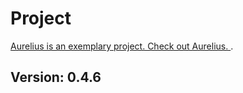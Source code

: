 # Project
 [Aurelius is an exemplary project. Check out Aurelius. ](https://github.com/mustafabinguldev/Aurelius).
## Version: 0.4.6
